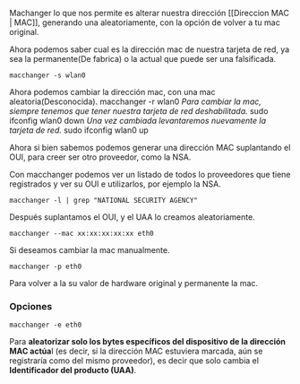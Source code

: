 Machanger lo que nos permite es alterar nuestra dirección [[Direccion MAC | MAC]], generando una aleatoriamente, con la opción de volver a tu mac original.

Ahora podemos saber cual es la dirección mac de nuestra tarjeta de red, ya sea la permanente(De fabrica) o la actual que puede ser una falsificada.

	macchanger -s wlan0

Ahora podemos cambiar la dirección mac, con una mac aleatoria(Desconocida).
	macchanger -r wlan0
*Para cambiar la mac, siempre tenemos que tener nuestra tarjeta de red deshabilitada.*
	sudo ifconfig wlan0 down
*Una vez cambiada levantaremos nuevamente la tarjeta de red.*
	sudo ifconfig wlan0 up

Ahora si bien sabemos podemos generar una dirección MAC suplantando el OUI, para creer ser otro proveedor, como la NSA.

Con macchanger podemos ver un listado de todos lo proveedores que tiene registrados y ver su OUI e utilizarlos, por ejemplo la NSA.

	macchanger -l | grep "NATIONAL SECURITY AGENCY"

Después suplantamos el OUI, y el UAA lo creamos aleatoriamente.

	macchanger --mac xx:xx:xx:xx:xx eth0
Si deseamos cambiar la mac manualmente.

	macchanger -p eth0 
Para volver a la su valor de hardware original y permanente la mac.


### Opciones 

	macchanger -e eth0
Para **aleatorizar solo los bytes específicos del dispositivo de la dirección MAC actúa**l (es decir, si la dirección MAC estuviera marcada, aún se registraría como del mismo proveedor), es decir que solo cambia el **Identificador del producto (UAA)**.